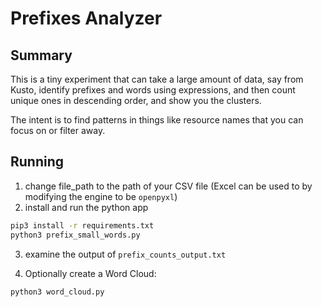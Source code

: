 # Prefixes Analyzer

## Summary
This is a tiny experiment that can take a large amount of data, say from Kusto, identify prefixes and words using expressions, and then count unique ones in descending order, and show you the clusters.

The intent is to find patterns in things like resource names that you can focus on or filter away.

## Running

1) change file_path to the path of your CSV file (Excel can be used to by modifying the engine to be `openpyxl`)
2) install and run the python app

```bash
pip3 install -r requirements.txt
python3 prefix_small_words.py
```

3) examine the output of `prefix_counts_output.txt`

4) Optionally create a Word Cloud:

```bash
python3 word_cloud.py
```
